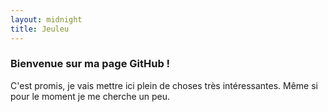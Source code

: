 ```yaml
---
layout: midnight
title: Jeuleu
---
```


### Bienvenue sur ma page GitHub !

C'est promis, je vais mettre ici plein de choses très intéressantes.
Même si pour le moment je me cherche un peu.
